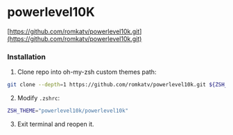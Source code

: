 # powerlevel10K

[https://github.com/romkatv/powerlevel10k.git](https://github.com/romkatv/powerlevel10k.git)

### Installation

1. Clone repo into oh-my-zsh custom themes path:

```bash
git clone --depth=1 https://github.com/romkatv/powerlevel10k.git ${ZSH_CUSTOM:-$HOME/.oh-my-zsh/custom}/themes/powerlevel10k
```

2. Modify `.zshrc`:

```bash
ZSH_THEME="powerlevel10k/powerlevel10k"
```

3. Exit terminal and reopen it.
